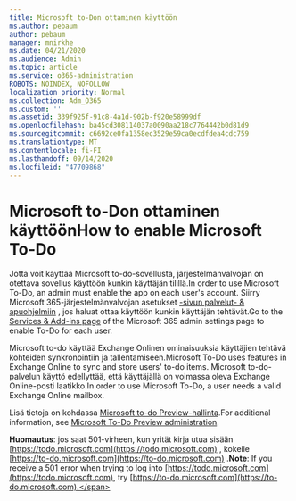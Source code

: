 ```yaml
---
title: Microsoft to-Don ottaminen käyttöön
ms.author: pebaum
author: pebaum
manager: mnirkhe
ms.date: 04/21/2020
ms.audience: Admin
ms.topic: article
ms.service: o365-administration
ROBOTS: NOINDEX, NOFOLLOW
localization_priority: Normal
ms.collection: Adm_O365
ms.custom: ''
ms.assetid: 339f925f-91c8-4a1d-902b-f920e58999df
ms.openlocfilehash: ba45cd308114037a0090aa218c7764442b0d81d9
ms.sourcegitcommit: c6692ce0fa1358ec3529e59ca0ecdfdea4cdc759
ms.translationtype: MT
ms.contentlocale: fi-FI
ms.lasthandoff: 09/14/2020
ms.locfileid: "47709868"
---
```

# <a name="how-to-enable-microsoft-to-do"></a><span data-ttu-id="32f39-102">Microsoft to-Don ottaminen käyttöön</span><span class="sxs-lookup"><span data-stu-id="32f39-102">How to enable Microsoft To-Do</span></span>

<span data-ttu-id="32f39-103">Jotta voit käyttää Microsoft to-do-sovellusta, järjestelmänvalvojan on otettava sovellus käyttöön kunkin käyttäjän tilillä.</span><span class="sxs-lookup"><span data-stu-id="32f39-103">In order to use Microsoft To-Do, an admin must enable the app on each user's account.</span></span> <span data-ttu-id="32f39-104">Siirry Microsoft 365-järjestelmänvalvojan asetukset [-sivun palvelut- &amp; apuohjelmiin](https://portal.office.com/adminportal/home#/Settings/ServicesAndAddIns) , jos haluat ottaa käyttöön kunkin käyttäjän tehtävät.</span><span class="sxs-lookup"><span data-stu-id="32f39-104">Go to the [Services &amp; Add-ins page](https://portal.office.com/adminportal/home#/Settings/ServicesAndAddIns) of the Microsoft 365 admin settings page to enable To-Do for each user.</span></span>
  
<span data-ttu-id="32f39-105">Microsoft to-do käyttää Exchange Onlinen ominaisuuksia käyttäjien tehtävä kohteiden synkronointiin ja tallentamiseen.</span><span class="sxs-lookup"><span data-stu-id="32f39-105">Microsoft To-Do uses features in Exchange Online to sync and store users' to-do items.</span></span> <span data-ttu-id="32f39-106">Microsoft to-do-palvelun käyttö edellyttää, että käyttäjällä on voimassa oleva Exchange Online-posti laatikko.</span><span class="sxs-lookup"><span data-stu-id="32f39-106">In order to use Microsoft To-Do, a user needs a valid Exchange Online mailbox.</span></span>
  
<span data-ttu-id="32f39-107">Lisä tietoja on kohdassa [Microsoft to-do Preview-hallinta](https://support.office.com/article/490c1a8c-2333-4952-8125-841afadb9620.aspx).</span><span class="sxs-lookup"><span data-stu-id="32f39-107">For additional information, see [Microsoft To-Do Preview administration](https://support.office.com/article/490c1a8c-2333-4952-8125-841afadb9620.aspx).</span></span>
  
 <span data-ttu-id="32f39-108">**Huomautus**: jos saat 501-virheen, kun yrität kirja utua sisään [https://todo.microsoft.com](https://todo.microsoft.com) , kokeile [https://to-do.microsoft.com](https://to-do.microsoft.com) .</span><span class="sxs-lookup"><span data-stu-id="32f39-108">**Note**: If you receive a 501 error when trying to log into [https://todo.microsoft.com](https://todo.microsoft.com), try [https://to-do.microsoft.com](https://to-do.microsoft.com).</span></span>
  

